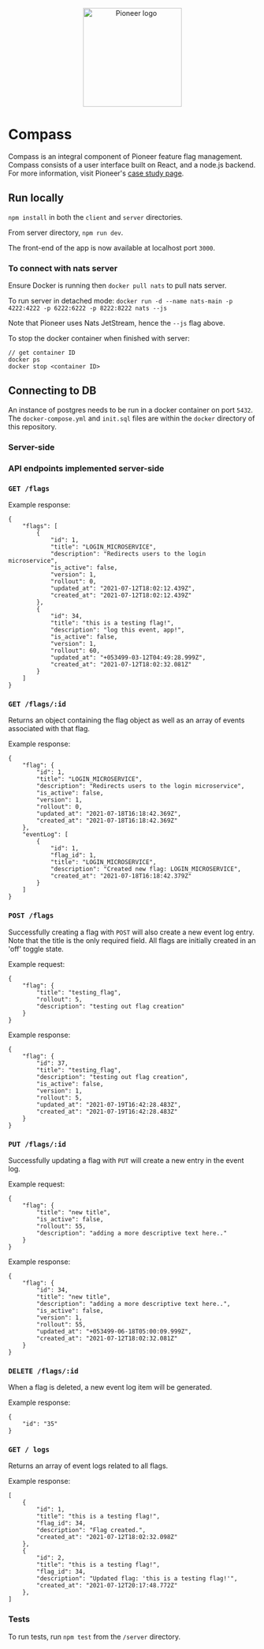 <p align="center">
    <img src="https://user-images.githubusercontent.com/56378698/127357452-1b57af9c-be5a-42ff-aecb-bd2e2c006716.png" alt="Pioneer logo" width="200" height="200">
</p>

# Compass

Compass is an integral component of Pioneer feature flag management.  Compass consists of a user interface built on React, and a node.js backend. For more information, visit Pioneer's [case study page](https://pioneer-io.github.io/).

## Run locally

`npm install` in both the `client` and `server` directories.

From server directory, `npm run dev`.

The front-end of the app is now available at localhost port `3000`.

### To connect with nats server

Ensure Docker is running then `docker pull nats` to pull nats server.

To run server in detached mode: `docker run -d --name nats-main -p 4222:4222 -p 6222:6222 -p 8222:8222 nats --js`

Note that Pioneer uses Nats JetStream, hence the `--js` flag above.

To stop the docker container when finished with server:

```
// get container ID
docker ps
docker stop <container ID>
```

## Connecting to DB

An instance of postgres needs to be run in a docker container on port `5432`. The `docker-compose.yml` and `init.sql` files are within the `docker` directory of this repository.

### Server-side

### API endpoints implemented server-side

### `GET /flags`

Example response:

```
{
    "flags": [
        {
            "id": 1,
            "title": "LOGIN_MICROSERVICE",
            "description": "Redirects users to the login microservice",
            "is_active": false,
            "version": 1,
            "rollout": 0,
            "updated_at": "2021-07-12T18:02:12.439Z",
            "created_at": "2021-07-12T18:02:12.439Z"
        },
        {
            "id": 34,
            "title": "this is a testing flag!",
            "description": "log this event, app!",
            "is_active": false,
            "version": 1,
            "rollout": 60,
            "updated_at": "+053499-03-12T04:49:28.999Z",
            "created_at": "2021-07-12T18:02:32.081Z"
        }
    ]
}
```

### `GET /flags/:id`

Returns an object containing the flag object as well as an array of events associated with that flag.

Example response:

```
{
    "flag": {
        "id": 1,
        "title": "LOGIN_MICROSERVICE",
        "description": "Redirects users to the login microservice",
        "is_active": false,
        "version": 1,
        "rollout": 0,
        "updated_at": "2021-07-18T16:18:42.369Z",
        "created_at": "2021-07-18T16:18:42.369Z"
    },
    "eventLog": [
        {
            "id": 1,
            "flag_id": 1,
            "title": "LOGIN_MICROSERVICE",
            "description": "Created new flag: LOGIN_MICROSERVICE",
            "created_at": "2021-07-18T16:18:42.379Z"
        }
    ]
}
```

### `POST /flags`

Successfully creating a flag with `POST` will also create a new event log entry. Note that the title is the only required field. All flags are initially created in an 'off' toggle state.

Example request:

```
{
    "flag": {
        "title": "testing_flag",
        "rollout": 5,
        "description": "testing out flag creation"
    }
}
```

Example response:

```
{
    "flag": {
        "id": 37,
        "title": "testing_flag",
        "description": "testing out flag creation",
        "is_active": false,
        "version": 1,
        "rollout": 5,
        "updated_at": "2021-07-19T16:42:28.483Z",
        "created_at": "2021-07-19T16:42:28.483Z"
    }
}
```

### `PUT /flags/:id`

Successfully updating a flag with `PUT` will create a new entry in the event log.

Example request:

```
{
    "flag": {
        "title": "new title",
        "is_active": false,
        "rollout": 55,
        "description": "adding a more descriptive text here.."
    }
}
```

Example response:

```
{
    "flag": {
        "id": 34,
        "title": "new title",
        "description": "adding a more descriptive text here..",
        "is_active": false,
        "version": 1,
        "rollout": 55,
        "updated_at": "+053499-06-18T05:00:09.999Z",
        "created_at": "2021-07-12T18:02:32.081Z"
    }
}
```

### `DELETE /flags/:id`

When a flag is deleted, a new event log item will be generated.

Example response:

```
{
    "id": "35"
}
```

### `GET / logs`

Returns an array of event logs related to all flags.

Example response:

```
[
    {
        "id": 1,
        "title": "this is a testing flag!",
        "flag_id": 34,
        "description": "Flag created.",
        "created_at": "2021-07-12T18:02:32.098Z"
    },
    {
        "id": 2,
        "title": "this is a testing flag!",
        "flag_id": 34,
        "description": "Updated flag: 'this is a testing flag!'",
        "created_at": "2021-07-12T20:17:48.772Z"
    },
]
```

### Tests

To run tests, run `npm test` from the `/server` directory.
